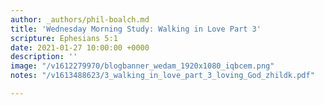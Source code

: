 ```yaml
---
author: _authors/phil-boalch.md
title: 'Wednesday Morning Study: Walking in Love Part 3'
scripture: Ephesians 5:1
date: 2021-01-27 10:00:00 +0000
description: ''
image: "/v1612279970/blogbanner_wedam_1920x1080_iqbcem.png"
notes: "/v1613488623/3_walking_in_love_part_3_loving_God_zhildk.pdf"

---
```

